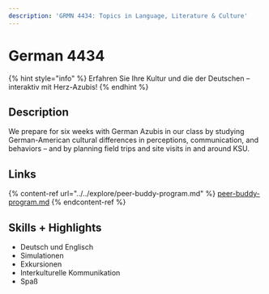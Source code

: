 ```yaml
---
description: 'GRMN 4434: Topics in Language, Literature & Culture'
---
```


# German 4434

{% hint style="info" %}
Erfahren Sie Ihre Kultur und die der Deutschen – interaktiv mit Herz-Azubis!
{% endhint %}

## Description <a href="#block-b5035cb05dad4eff80bf3cfc1f9a42d6" id="block-b5035cb05dad4eff80bf3cfc1f9a42d6"></a>

We prepare for six weeks with German Azubis in our class by studying German-American cultural differences in perceptions, communication, and behaviors – and by planning field trips and site visits in and around KSU.

## Links <a href="#block-00b0ad9fe3174b578eb25b50500bba89" id="block-00b0ad9fe3174b578eb25b50500bba89"></a>

{% content-ref url="../../explore/peer-buddy-program.md" %}
[peer-buddy-program.md](../../explore/peer-buddy-program.md)
{% endcontent-ref %}

## Skills + Highlights <a href="#block-52127c00c43e4e399256b5d1897741a0" id="block-52127c00c43e4e399256b5d1897741a0"></a>

* Deutsch und Englisch
* Simulationen
* Exkursionen
* Interkulturelle Kommunikation
* Spaß
